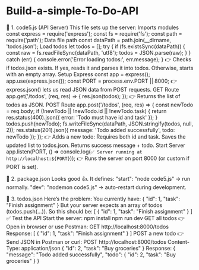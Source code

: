 # Build-a-simple-To-Do-API
🔹 1. code5.js (API Server)
This file sets up the server:
Imports modules
const express = require('express');
const fs = require('fs');
const path = require('path');
Data file path
const dataPath = path.join(__dirname, 'todos.json');
Load todos
let todos = [];
try {
  if (fs.existsSync(dataPath)) {
    const raw = fs.readFileSync(dataPath, 'utf8');
    todos = JSON.parse(raw);
  }
} catch (err) {
  console.error('Error loading todos:', err.message);
}
👉 Checks if todos.json exists. If yes, reads it and parses it into todos. Otherwise, starts with an empty array.
Setup Express
const app = express();
app.use(express.json());
const PORT = process.env.PORT || 8000;
👉 express.json() lets us read JSON data from POST requests.
GET Route
app.get('/todos', (req, res) => {
  res.json(todos);
});
👉 Returns the list of todos as JSON.
POST Route
app.post('/todos', (req, res) => {
  const newTodo = req.body;
  if (!newTodo || !newTodo.id || !newTodo.task) {
    return res.status(400).json({ error: 'Todo must have id and task' });
  }
  todos.push(newTodo);
  fs.writeFileSync(dataPath, JSON.stringify(todos, null, 2));
  res.status(201).json({ message: 'Todo added successfully', todo: newTodo });
});
👉 Adds a new todo:
Requires both id and task.
Saves the updated list to todos.json.
Returns success message + todo.
Start Server
app.listen(PORT, () => console.log(`✅ Server running at http://localhost:${PORT}`));
👉 Runs the server on port 8000 (or custom if PORT is set).

🔹 2. package.json
Looks good 👍. It defines:
"start": "node code5.js" → run normally.
"dev": "nodemon code5.js" → auto-restart during development.

🔹 3. todos.json
Here’s the problem:
You currently have:
{
  "id": 1,
  "task": "Finish assignment"
}
But your server expects an array of todos (todos.push(...)).
So this should be:
[
  {
    "id": 1,
    "task": "Finish assignment"
  }
]
✅ Test the API
Start the server:
npm install
npm run dev
GET all todos
👉 Open in browser or use Postman:
GET http://localhost:8000/todos
Response:
[
  {
    "id": 1,
    "task": "Finish assignment"
  }
]
POST a new todo
👉 Send JSON in Postman or curl:
POST http://localhost:8000/todos
Content-Type: application/json
{
  "id": 2,
  "task": "Buy groceries"
}
Response:
{
  "message": "Todo added successfully",
  "todo": {
    "id": 2,
    "task": "Buy groceries"
  }
}
